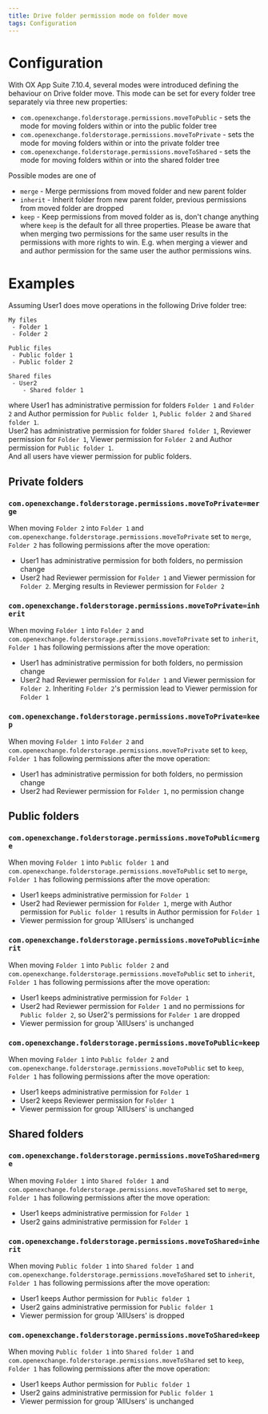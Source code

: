 ```yaml
---
title: Drive folder permission mode on folder move
tags: Configuration
---
```


# Configuration

With OX App Suite 7.10.4, several modes were introduced defining the behaviour on Drive folder move. This mode can be set for every folder tree separately via three new properties:
 * `com.openexchange.folderstorage.permissions.moveToPublic` - sets the mode for moving folders within or into the public folder tree
 * `com.openexchange.folderstorage.permissions.moveToPrivate` - sets the mode for moving folders within or into the private folder tree
 * `com.openexchange.folderstorage.permissions.moveToShared` - sets the mode for moving folders within or into the shared folder tree 

Possible modes are one of
 * `merge` - Merge permissions from moved folder and new parent folder
 * `inherit` - Inherit folder from new parent folder, previous permissions from moved folder are dropped
 * `keep` - Keep permissions from moved folder as is, don't change anything
where `keep` is the default for all three properties. Please be aware that when merging two permissions for the same user results in the permissions with more rights to win. E.g. when merging a viewer and and author permission for the same user the author permissions wins. 

# Examples

Assuming User1 does move operations in the following Drive folder tree:

```
My files
 - Folder 1
 - Folder 2

Public files
 - Public folder 1
 - Public folder 2

Shared files
 - User2
    - Shared folder 1
```

where User1 has administrative permission for folders `Folder 1` and `Folder 2` and Author permission for `Public folder 1`, `Public folder 2` and `Shared folder 1`.  
User2 has administrative permission for folder `Shared folder 1`, Reviewer permission for `Folder 1`, Viewer permission for `Folder 2` and Author permission for `Public folder 1`.  
And all users have viewer permission for public folders.

## Private folders

### `com.openexchange.folderstorage.permissions.moveToPrivate=merge`
When moving `Folder 2` into `Folder 1` and `com.openexchange.folderstorage.permissions.moveToPrivate` set to `merge`, `Folder 2` has following permissions after the move operation:
 * User1 has administrative permission for both folders, no permission change
 * User2 had Reviewer permission for `Folder 1` and Viewer permission for `Folder 2`. Merging results in Reviewer permission for `Folder 2`
 
### `com.openexchange.folderstorage.permissions.moveToPrivate=inherit`
When moving `Folder 1` into `Folder 2` and `com.openexchange.folderstorage.permissions.moveToPrivate` set to `inherit`, `Folder 1` has following permissions after the move operation:
 * User1 has administrative permission for both folders, no permission change
 * User2 had Reviewer permission for `Folder 1` and Viewer permission for `Folder 2`. Inheriting `Folder 2`'s permission lead to Viewer permission for `Folder 1`

### `com.openexchange.folderstorage.permissions.moveToPrivate=keep`
When moving `Folder 1` into `Folder 2` and `com.openexchange.folderstorage.permissions.moveToPrivate` set to `keep`, `Folder 1` has following permissions after the move operation:
 * User1 has administrative permission for both folders, no permission change
 * User2 had Reviewer permission for `Folder 1`, no permission change

## Public folders

### `com.openexchange.folderstorage.permissions.moveToPublic=merge`
When moving `Folder 1` into `Public folder 1` and `com.openexchange.folderstorage.permissions.moveToPublic` set to `merge`, `Folder 1` has following permissions after the move operation:
 * User1 keeps administrative permission for `Folder 1`
 * User2 had Reviewer permission for `Folder 1`, merge with Author permission for `Public folder 1` results in Author permission for `Folder 1`
 * Viewer permission for group 'AllUsers' is unchanged

### `com.openexchange.folderstorage.permissions.moveToPublic=inherit`
When moving `Folder 1` into `Public folder 2` and `com.openexchange.folderstorage.permissions.moveToPublic` set to `inherit`, `Folder 1` has following permissions after the move operation:
 * User1 keeps administrative permission for `Folder 1`
 * User2 had Reviewer permission for `Folder 1` and no permissions for `Public folder 2`, so User2's permissions for `Folder 1` are dropped
 * Viewer permission for group 'AllUsers' is unchanged

### `com.openexchange.folderstorage.permissions.moveToPublic=keep`
When moving `Folder 1` into `Public folder 2` and `com.openexchange.folderstorage.permissions.moveToPublic` set to `keep`, `Folder 1` has following permissions after the move operation:
 * User1 keeps administrative permission for `Folder 1`
 * User2 keeps Reviewer permission for `Folder 1`
 * Viewer permission for group 'AllUsers' is unchanged

## Shared folders

### `com.openexchange.folderstorage.permissions.moveToShared=merge`
When moving `Folder 1` into `Shared folder 1` and `com.openexchange.folderstorage.permissions.moveToShared` set to `merge`, `Folder 1` has following permissions after the move operation:
 * User1 keeps administrative permission for `Folder 1`
 * User2 gains administrative permission for `Folder 1`

### `com.openexchange.folderstorage.permissions.moveToShared=inherit`
When moving `Public folder 1` into `Shared folder 1` and `com.openexchange.folderstorage.permissions.moveToShared` set to `inherit`, `Folder 1` has following permissions after the move operation:
 * User1 keeps Author permission for `Public folder 1`
 * User2 gains administrative permission for `Public folder 1`
 * Viewer permission for group 'AllUsers' is dropped

### `com.openexchange.folderstorage.permissions.moveToShared=keep`
When moving `Public folder 1` into `Shared folder 1` and `com.openexchange.folderstorage.permissions.moveToShared` set to `keep`, `Folder 1` has following permissions after the move operation:
 * User1 keeps Author permission for `Public folder 1`
 * User2 gains administrative permission for `Public folder 1`
 * Viewer permission for group 'AllUsers' is unchanged
